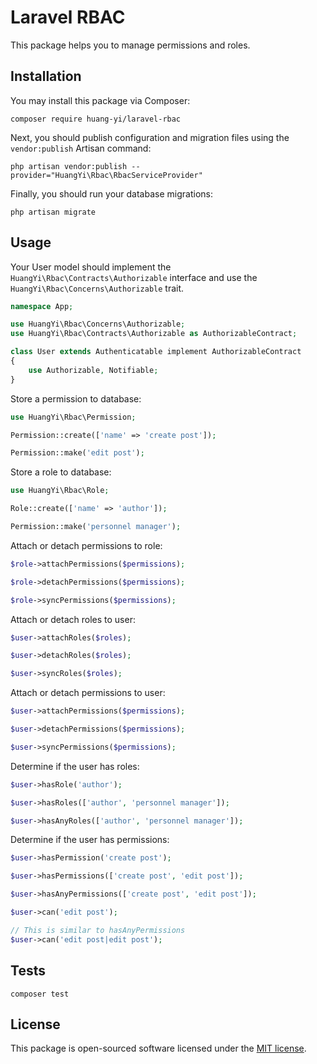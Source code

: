 # Laravel RBAC

This package helps you to manage permissions and roles.

## Installation

You may install this package via Composer:

```shell
composer require huang-yi/laravel-rbac
```

Next, you should publish configuration and migration files using the `vendor:publish` Artisan command:

```shell
php artisan vendor:publish --provider="HuangYi\Rbac\RbacServiceProvider"
```

Finally, you should run your database migrations:

```shell
php artisan migrate
```

## Usage

Your User model should implement the `HuangYi\Rbac\Contracts\Authorizable` interface and use the `HuangYi\Rbac\Concerns\Authorizable` trait.

```php
namespace App;

use HuangYi\Rbac\Concerns\Authorizable;
use HuangYi\Rbac\Contracts\Authorizable as AuthorizableContract;

class User extends Authenticatable implement AuthorizableContract
{
    use Authorizable, Notifiable;
}
```

Store a permission to database:

```php
use HuangYi\Rbac\Permission;

Permission::create(['name' => 'create post']);

Permission::make('edit post');
```

Store a role to database:

```php
use HuangYi\Rbac\Role;

Role::create(['name' => 'author']);

Permission::make('personnel manager');
```

Attach or detach permissions to role:

```php
$role->attachPermissions($permissions);

$role->detachPermissions($permissions);

$role->syncPermissions($permissions);
```

Attach or detach roles to user:

```php
$user->attachRoles($roles);

$user->detachRoles($roles);

$user->syncRoles($roles);
```

Attach or detach permissions to user:

```php
$user->attachPermissions($permissions);

$user->detachPermissions($permissions);

$user->syncPermissions($permissions);
```

Determine if the user has roles:

```php
$user->hasRole('author');

$user->hasRoles(['author', 'personnel manager']);

$user->hasAnyRoles(['author', 'personnel manager']);
```

Determine if the user has permissions:

```php
$user->hasPermission('create post');

$user->hasPermissions(['create post', 'edit post']);

$user->hasAnyPermissions(['create post', 'edit post']);

$user->can('edit post');

// This is similar to hasAnyPermissions
$user->can('edit post|edit post');
```

## Tests

```shell
composer test
```

## License

This package is open-sourced software licensed under the [MIT license](LICENSE).
